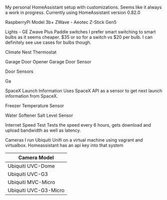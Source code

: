 My personal HomeAssistant setup with customizations.  Seems like it always a work in progress.
Currently using HomeAssistant version 0.82.0

RaspberryPi Model 3b+
ZWave - Aeotec Z-Stick Gen5


Lights - GE Zwave Plus Paddle switches
  I prefer smart switching to smart bulbs as it seems cheaper.  $35 or so for a switch vs $20 per bulb.  I can definitely see use cases for bulbs though.

Climate
Nest Thermostat

Garage Door Opener
Garage Door Sensor

Door Sensors

Ga


SpaceX Launch Information
Uses SpaceX API as a sensor to get next launch information from SpaceX.

Freezer Temperature Sensor

Water Softener Salt Level Sensor

Internet Speed Test
Tests the speed every 6 hours, gets download and upload bandwidth as well as latency.

Cameras
I run Ubiquiti Unifi on a virtual machine using vagrant and virtualbox.  Homeassistant has an api key into that system

| Camera Model          |
| --------------------- |
| Ubiquiti UVC-Dome     |
| Ubiquiti UVC-G3       |
| Ubiquiti MVC-Micro    |
| Ubiquiti UVC-G3-Micro |
